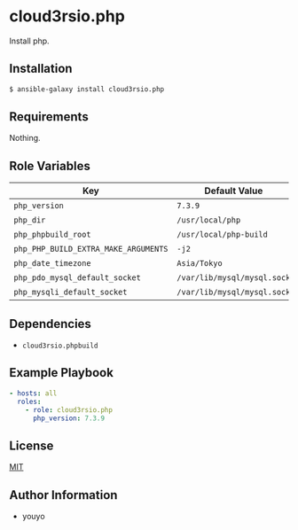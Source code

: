 cloud3rsio.php
=========

Install php.

Installation
------------

```bash
$ ansible-galaxy install cloud3rsio.php
```

Requirements
------------

Nothing.

Role Variables
--------------

| Key | Default Value | Type |
| ------------- | ------------- | ------------- |
| `php_version` | `7.3.9` | Int |
| `php_dir` | `/usr/local/php` | String |
| `php_phpbuild_root` | `/usr/local/php-build` | String |
| `php_PHP_BUILD_EXTRA_MAKE_ARGUMENTS` | `-j2` | String |
| `php_date_timezone` | `Asia/Tokyo` | String |
| `php_pdo_mysql_default_socket` | `/var/lib/mysql/mysql.sock` | String |
| `php_mysqli_default_socket` | `/var/lib/mysql/mysql.sock` | String |

Dependencies
------------

- `cloud3rsio.phpbuild`

Example Playbook
----------------

```yaml
- hosts: all
  roles:
    - role: cloud3rsio.php
      php_version: 7.3.9
```

License
-------

[MIT](LICENSE)

Author Information
------------------

- youyo
